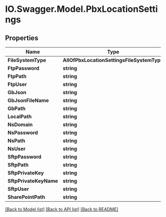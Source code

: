 # IO.Swagger.Model.PbxLocationSettings
## Properties

Name | Type | Description | Notes
------------ | ------------- | ------------- | -------------
**FileSystemType** | **AllOfPbxLocationSettingsFileSystemType** |  | [optional] 
**FtpPassword** | **string** |  | [optional] 
**FtpPath** | **string** |  | [optional] 
**FtpUser** | **string** |  | [optional] 
**GbJson** | **string** |  | [optional] 
**GbJsonFileName** | **string** |  | [optional] 
**GbPath** | **string** |  | [optional] 
**LocalPath** | **string** |  | [optional] 
**NsDomain** | **string** |  | [optional] 
**NsPassword** | **string** |  | [optional] 
**NsPath** | **string** |  | [optional] 
**NsUser** | **string** |  | [optional] 
**SftpPassword** | **string** |  | [optional] 
**SftpPath** | **string** |  | [optional] 
**SftpPrivateKey** | **string** |  | [optional] 
**SftpPrivateKeyName** | **string** |  | [optional] 
**SftpUser** | **string** |  | [optional] 
**SharePointPath** | **string** |  | [optional] 

[[Back to Model list]](../README.md#documentation-for-models) [[Back to API list]](../README.md#documentation-for-api-endpoints) [[Back to README]](../README.md)

